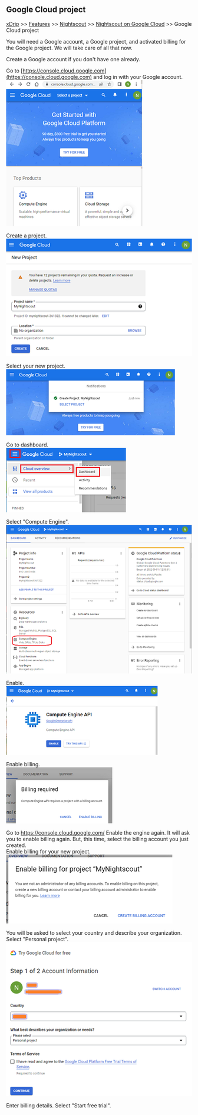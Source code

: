 ## Google Cloud project  
[xDrip](../../README.md) >> [Features](../Features_page) >> [Nightscout](../Nightscout_page) >> [Nightscout on Google Cloud](./GoogleCloud) >> Google Cloud project  
  
You will need a Google account, a Google project, and activated billing for the Google project.  We will take care of all that now.  
  
Create a Google account if you don't have one already.  
  
Go to  [https://console.cloud.google.com](https://console.cloud.google.com) and log in with your Google account.  
![](./images/GoogleCloud.png)  
  
Create a project.  
![](./images/NewProject.png)  
  
Select your new project.  
![](./images/SelectProject.png)  
  
Go to dashboard.  
![](./images/Dashboard.png)  
  
Select "Compute Engine".  
![](./images/Dash.png)  
  
Enable.  
![](./images/Enable.png)  

Enable billing.  
![](./images/EnableBilling.png)  
  
Go to https://console.cloud.google.com/
Enable the engine again.  It will ask you to enable billing again.  But, this time, select the billing account you just created.  
Enable billing for your new project.  
![](./images/BillingforProject.png)  
  
You will be asked to select your country and describe your organization.  Select "Personal project".  
![](./images/Country.png)  
  
Enter billing details.  Select "Start free trial".  
  
